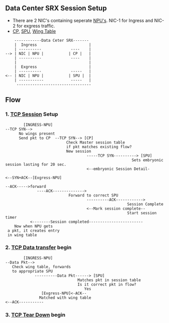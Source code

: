 ## Data Center SRX Session Setup
- There are 2 NIC's containing seperate [NPU's](../NPU). NIC-1 for Ingress and NIC-2 for exgress traffic. 
- [CP](/SPC/SPU), [SPU](/SPC), [Wing Table](../NPU)
```console
    ------------Data Ceter SRX-------
    |  Ingress                       |
    | ----------             ----    |
--> | NIC | NPU |           | CP |   |
    | ----------             ----    |
    |                                |
    |  Exgress                       |
    | ----------             -----   |
<-- | NIC | NPU |           | SPU |  |
    | -----------            -----   |
     ---------------------------------
```

## Flow
### 1. [TCP Session](/Networking/OSI-Layers/Layer-4/Protocols/TCP) Setup
```console
        [INGRESS-NPU]
--TCP SYN-->
      No wings present
      Send pkt to CP  --TCP SYN--> [CP]
                           Check Master session table
                           if pkt matches existing flow?
                           New session
                                    -----TCP SYN----------> [SPU]
                                                        Sets embryonic session lasting for 20 sec.
                                    <--embryonic Session Detail-
                                    
<--SYN+ACK--[Exgress-NPU]

--ACK----->forward
              ----ACK-------------->
                            Forward to correct SPU
                                    ----------ACK------------>
                                                      Session Complete
                                    <--Mark session complete--
                                                      Start session timer
           <--------Session completed------------------------
    Now when NPU gets
 a pkt, it creates entry
 in wing table 
```
### 2. [TCP Data transfer](/Networking/OSI-Layers/Layer-4/Protocols/TCP) begin
```console
        [INGRESS-NPU]
--Data Pkt-->
   Check wing table, forwards
   to appropriate SPU
             ----------Data Pkt------> [SPU]
                                Matches pkt in session table
                                Is it correct pkt in flow?
                                   Yes
                [Exgress-NPU]<-ACK--
               Matched with wing table
<--ACK-----------               
```
### 3. [TCP Tear Down](/Networking/OSI-Layers/Layer-4/Protocols/TCP) begin
```console

```
